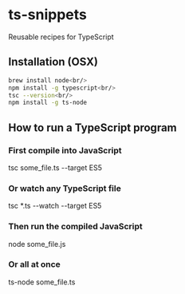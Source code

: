 # ts-snippets
Reusable recipes for TypeScript

## Installation (OSX)
```BASH
brew install node<br/>
npm install -g typescript<br/>
tsc --version<br/>
npm install -g ts-node
```

## How to run a TypeScript program
### First compile into JavaScript
tsc some_file.ts --target ES5

### Or watch any TypeScript file
tsc *.ts --watch --target ES5

### Then run the compiled JavaScript
node some_file.js

### Or all at once
ts-node some_file.ts
